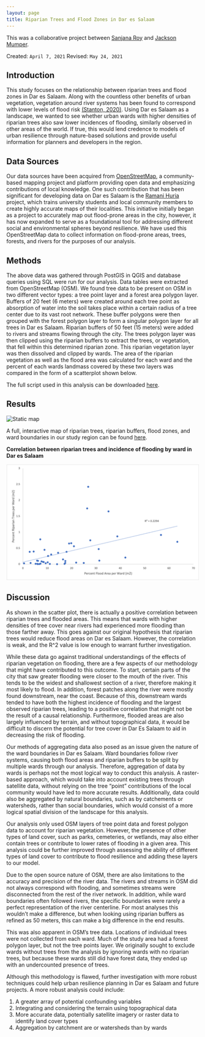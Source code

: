 ```yaml
---
layout: page
title: Riparian Trees and Flood Zones in Dar es Salaam
---
```


This was a collaborative project between [Sanjana Roy](https://sanjana-roy.github.io) and [Jackson Mumper](https://jackson-mumper.github.io).

Created: `April 7, 2021` Revised: `May 24, 2021`

## Introduction

This study focuses on the relationship between riparian trees and flood zones in Dar es Salaam. Along with the countless other benefits of urban vegetation, vegetation around river systems has been found to correspond with lower levels of flood risk [(Stanton, 2020)](https://krex.k-state.edu/dspace/handle/2097/40582). Using Dar es Salaam as a landscape, we wanted to see whether urban wards with higher densities of riparian trees also saw lower incidences of flooding, similarly observed in other areas of the world. If true, this would lend credence to models of urban resilience through nature-based solutions and provide useful information for planners and developers in the region.

## Data Sources

Our data sources have been acquired from [OpenStreetMap](https://www.openstreetmap.org/#map=12/-6.8162/39.2804), a community-based mapping project and platform providing open data and emphasizing contributions of local knowledge. One such contribution that has been significant for developing data on Dar es Salaam is the [Ramani Huria](https://ramanihuria.org/en/) project, which trains university students and local community members to create highly accurate maps of their localities. This initiative initially began as a project to accurately map out flood-prone areas in the city, however, it has now expanded to serve as a foundational tool for addressing different social and environmental spheres beyond resilience. We have used this OpenStreetMap data to collect information on flood-prone areas, trees, forests, and rivers for the purposes of our analysis.


## Methods

The above data was gathered through PostGIS in QGIS and database queries using SQL were run for our analysis. Data tables were extracted from OpenStreetMap (OSM). We found tree data to be present on OSM in two different vector types: a tree point layer and a forest area polygon layer. Buffers of 20 feet (6 meters) were created around each tree point as absorption of water into the soil takes place within a certain radius of a tree center due to its vast root network. These buffer polygons were then grouped with the forest polygon layer to form a singular polygon layer for all trees in Dar es Salaam. Riparian buffers of 50 feet (15 meters) were added to rivers and streams flowing through the city. The trees polygon layer was then clipped using the riparian buffers to extract the trees, or vegetation, that fell within this determined riparian zone. This riparian vegetation layer was then dissolved and clipped by wards. The area of the riparian vegetation as well as the flood area was calculated for each ward and the percent of each wards landmass covered by these two layers was compared in the form of a scatterplot shown below.

The full script used in this analysis can be downloaded [here](RiparianTrees.sql).

## Results

![Static map](assets/tanzaniamap.png)

A full, interactive map of riparian trees, riparian buffers, flood zones, and ward boundaries in our study region can be found [here](assets/index.html).

**Correlation between riparian trees and incidence of flooding by ward in Dar es Salaam**

![scatterplot](assets/graph.png)


## Discussion

As shown in the scatter plot, there is actually a positive correlation between riparian trees and flooded areas. This means that wards with higher densities of tree cover near rivers had experienced more flooding than those farther away. This goes against our original hypothesis that riparian trees would reduce flood areas on Dar es Salaam. However, the correlation is weak, and the R^2 value is low enough to warrant further investigation.

While these data go against traditional understandings of the effects of riparian vegetation on flooding, there are a few aspects of our methodology that might have contributed to this outcome. To start, certain parts of the city that saw greater flooding were closer to the mouth of the river. This tends to be the widest and shallowest section of a river, therefore making it most likely to flood. In addition, forest patches along the river were mostly found downstream, near the coast. Because of this, downstream wards tended to have both the highest incidence of flooding and the largest observed riparian trees, leading to a positive correlation that might not be the result of a causal relationship. Furthermore, flooded areas are also largely influenced by terrain, and without topographical data, it would be difficult to discern the potential for tree cover in Dar Es Salaam to aid in decreasing the risk of flooding.

Our methods of aggregating data also posed as an issue given the nature of the ward boundaries in Dar es Salaam. Ward boundaries follow river systems, causing both flood areas and riparian buffers to be split by multiple wards through our analysis. Therefore, aggregation of data by wards is perhaps not the most logical way to conduct this analysis. A raster-based approach, which would take into account existing trees through satellite data, without relying on the tree “point” contributions of the local community would have led to more accurate results. Additionally, data could also be aggregated by natural boundaries, such as by catchements or watersheds, rather than social boundaries, which would consist of a more logical spatial division of the landscape for this analysis.

Our analysis only used OSM layers of tree point data and forest polygon data to account for riparian vegetation. However, the presence of other types of land cover, such as parks, cemeteries, or wetlands, may also either contain trees or contribute to lower rates of flooding in a given area. This analysis could be further improved through assessing the ability of different types of land cover to contribute to flood resilience and adding these layers to our model.

Due to the open source nature of OSM, there are also limitations to the accuracy and precision of the river data. The rivers and streams in OSM did not always correspond with flooding, and sometimes streams were disconnected from the rest of the river network. In addition, while ward boundaries often followed rivers, the specific boundaries were rarely a perfect representation of the river centerline. For most analyses this wouldn’t make a difference, but when looking using riparian buffers as refined as 50 meters, this can make a big difference in the end results.

This was also apparent in OSM’s tree data. Locations of individual trees were not collected from each ward. Much of the study area had a forest polygon layer, but not the tree points layer. We originally sought to exclude wards without trees from the analysis by ignoring wards with no riparian trees, but because these wards still did have forest data, they ended up with an undercounted presence of trees.

Although this methodology is flawed, further investigation with more robust techniques could help urban resilience planning in Dar es Salaam and future projects. A more robust analysis could include:
1. A greater array of potential confounding variables
2. Integrating and considering the terrain using topographical data
3. More accurate data, potentially satellite imagery or raster data to identify land cover types
4. Aggregation by catchment are or watersheds than by wards
